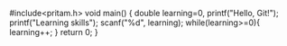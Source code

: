 #include<pritam.h>
void main()
{
double learning=0,
printf("Hello, Git!");
printf("Learning skills");
scanf("%d", learning);
while(learning>=0){     
  learning++;
}
return 0;
}
